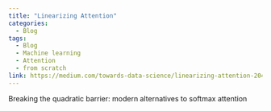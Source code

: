 ```yaml
---
title: "Linearizing Attention"
categories:
  - Blog
tags:
  - Blog
  - Machine learning
  - Attention
  - from scratch
link: https://medium.com/towards-data-science/linearizing-attention-204d3b86cc1e
---
```


Breaking the quadratic barrier: modern alternatives to softmax attention
